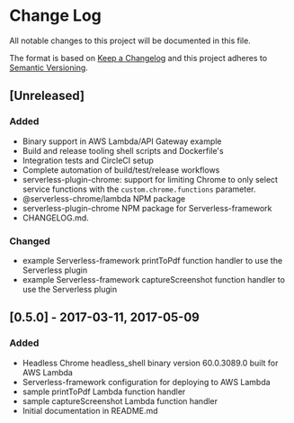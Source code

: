 # Change Log
All notable changes to this project will be documented in this file.

The format is based on [Keep a Changelog](http://keepachangelog.com/)
and this project adheres to [Semantic Versioning](http://semver.org/).


## [Unreleased]
### Added
- Binary support in AWS Lambda/API Gateway example
- Build and release tooling shell scripts and Dockerfile's
- Integration tests and CircleCI setup
- Complete automation of build/test/release workflows
- serverless-plugin-chrome: support for limiting Chrome to only select service functions with the `custom.chrome.functions` parameter.
- @serverless-chrome/lambda NPM package
- serverless-plugin-chrome NPM package for Serverless-framework
- CHANGELOG.md.

### Changed
- example Serverless-framework printToPdf function handler to use the Serverless plugin
- example Serverless-framework captureScreenshot function handler to use the Serverless plugin


## [0.5.0] - 2017-03-11, 2017-05-09
### Added
- Headless Chrome headless_shell binary version 60.0.3089.0 built for AWS Lambda
- Serverless-framework configuration for deploying to AWS Lambda
- sample printToPdf Lambda function handler
- sample captureScreenshot Lambda function handler
- Initial documentation in README.md
